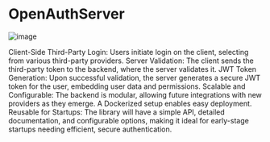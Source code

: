 # OpenAuthServer

![image](https://github.com/user-attachments/assets/f838316f-8043-4ed4-9aa2-e70ee68b06b4)

Client-Side Third-Party Login: Users initiate login on the client, selecting from various third-party providers.
Server Validation: The client sends the third-party token to the backend, where the server validates it.
JWT Token Generation: Upon successful validation, the server generates a secure JWT token for the user, embedding user data and permissions.
Scalable and Configurable: The backend is modular, allowing future integrations with new providers as they emerge. A Dockerized setup enables easy deployment.
Reusable for Startups: The library will have a simple API, detailed documentation, and configurable options, making it ideal for early-stage startups needing efficient, secure authentication.
